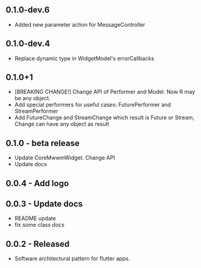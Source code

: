 ## 0.1.0-dev.6

* Added new parameter action for MessageController

## 0.1.0-dev.4

* Replace dynamic type in WidgetModel's errorCallbacks

## 0.1.0+1

* [BREAKING CHANGE!] Change API of Performer and Model. Now R may be any object.
* Add special performers for useful cases: FuturePerformer and StreamPerformer
* Add FutureChange<R> and StreamChange<R> which result is Future<R> or Stream<R>, Change<R> can have any object as result
  
## 0.1.0 - beta release

* Update CoreMwwmWidget. Change API
* Update docs


## 0.0.4 - Add logo

## 0.0.3 - Update docs
* README update
* fix some class docs

## 0.0.2 - Released

* Software architectural pattern for flutter apps.
